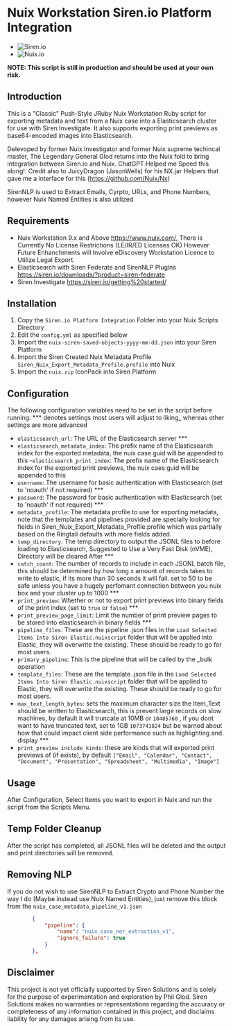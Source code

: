 # Nuix Workstation Siren.io Platform Integration

- ![Siren.io](https://siren.io/wp-content/uploads/Siren-small_V1.1.png)
- ![Nuix.io](https://www.nuix.com/themes/custom/bootstrap5/assets/images/logo-blue.svg)

**NOTE: This script is still in production and should be used at your own risk.**

## Introduction

This is a "Classic" Push-Style JRuby Nuix Workstation Ruby script for exporting metadata and text from a Nuix case into a Elasticsearch cluster for use with Siren Investigate.
It also supports exporting print previews as base64-encoded images into Elasticsearch.

Delevoped by former Nuix Investigator and former Nuix supreme techincal master, The Legendary General Glod returns into the Nuix fold to bring integration between Siren.io and Nuix. ChatGPT Helped me Speed this along!. Credit also to JuicyDragon (JasonWells) for his NX.jar Helpers that gave me a interface for this (<https://github.com/Nuix/Nx>)

SirenNLP is used to Extract Emails, Cyrpto, URLs, and Phone Numbers, however Nuix Named Entities is also utilized

## Requirements

- Nuix Workstation 9.x and Above <https://www.nuix.com/>, There is Currently No License Restrictions (LE/IR/ED Licenses OK) However Future Enhanchments will Involve eDiscovery Workstation Licence to Utilize Legal Export.
- Elasticsearch with Siren Federate and SirenNLP Plugins <https://siren.io/downloads/?product=siren-federate>
- Siren Investigate <https://siren.io/getting%20started/>

## Installation

1. Copy the `Siren.io Platform Integration` Folder into your Nuix Scripts Directory
2. Edit the `config.yml` as specified below
3. Import the `nuix-siren-saved-objects-yyyy-mm-dd.json` into your Siren Platform
4. Import the Siren Created Nuix Metadata Profile `Siren_Nuix_Export_Metadata_Profile.profile` into Nuix
5. Import the `nuix.zip` IconPack into Siren Platform

## Configuration

The following configuration variables need to be set in the script before running:
*** denotes settings most users will adjust to liking_ whereas other settings are more advanced

- `elasticsearch_url`: The URL of the Elasticsearch server ***
- `elasticsearch_metadata_index`: The prefix name of the Elasticsearch index for the exported metadata, the nuix case guid will be appended to this
-`elasticsearch_print_index`: The prefix name of the Elasticsearch index for the exported print previews, the nuix caes guid will be appended to this
- `username`: The username for basic authentication with Elasticsearch (set to 'noauth' if not required) ***
- `password`: The password for basic authentication with Elasticsearch (set to 'noauth' if not required) ***
- `metadata_profile`: The metadata profile to use for exporting metadata, note that the templates and pipelines provided are specially looking for fields in Siren_Nuix_Export_Metadata_Profile.profile which was partially based on the Ringtail defaults with more fields added.
- `temp_directory`: The temp directory to output the JSONL files to before loading to Elasticsearch, Suggested to Use a Very Fast Disk (nVME), Directory will be cleared After ***
- `catch_count`: The number of records to include in each JSONL batch file, this should be determined by how long x amount of records takes to write to elastic, if its more than 30 seconds it will fail. set to 50 to be safe unless you have a hugely perfomant connection between you nuix box and your cluster up to 1000 ***
- `print_preview`: Whether or not to export print previews into binary fields of the print index (set to `true` or `false`) ***
- `print_preview_page_limit`: Limit the number of print preview pages to be stored into elasticsearch in binary fields ***
- `pipeline_files`: These are the pipeline .json files in the `Load Selected Items Into Siren Elastic.nuixscript` folder that will be applied into Elastic, they will overwrite the existing. These should be ready to go for most users.
- `primary_pipeline`: This is the pipeline that will be called by the _bulk operation
- `template_files`: These are the template .json file in the `Load Selected Items Into Siren Elastic.nuixscript` folder that will be applied to Elastic, they will overwrite the existing. These should be ready to go for most users.
- `max_text_length_bytes`: sets the maximum character size the Item_Text should be written to Elasticsearch, this is prevent large records on slow machines, by default it will truncate at 10MB or `10485760` , if you dont want to have truncated text, set to 1GB `1073741824` but be warned about how that could impact client side performance such as highlighting and display ***
- `print_preview_include_kinds`: these are kinds that will exported print previews of (if exists), by default `["Email", "Calendar", "Contact", "Document", "Presentation", "Spreadsheet", "Multimedia", "Image"]`

## Usage

After Configuration, Select Items you want to export in Nuix and run the script from the Scripts Menu.

## Temp Folder Cleanup

After the script has completed, all JSONL files will be deleted and the output and print directories will be removed.

## Removing NLP

If you do not wish to use SirenNLP to Extract Crypto and Phone Number the way I do (Maybe instead use Nuix Named Entities), just remove this block from the `nuix_case_metadata_pipeline_v1.json`

```json
        {
            "pipeline": {
                "name": "nuix_case_ner_extraction_v1",
                "ignore_failure": true
            }
        },
```

## Disclaimer

This project is not yet officially supported by Siren Solutions and is solely for the purpose of experimentation and exploration by Phil Glod. Siren Solutions makes no warranties or representations regarding the accuracy or completeness of any information contained in this project, and disclaims liability for any damages arising from its use.
